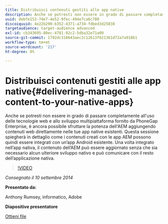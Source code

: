 ```yaml
---
title: Distribuisci contenuti gestiti alle app native
description: Anche se potresti non essere in grado di passare completamente all'uso delle tecnologie web e allo sviluppo multipiattaforma fornito da PhoneGap Enterprise, è ancora possibile sfruttare la potenza dell'AEM aggiungendo contenuti web direttamente nelle tue app native esistenti. Questa sessione spiegherà in dettaglio come i contenuti creati con le app AEM possono quindi essere integrati con un’app Android esistente. Una volta integrato nell’app nativa, il contenuto dell’AEM può essere aggiornato senza che sia necessario alcun ulteriore sviluppo nativo e può comunicare con il resto dell’applicazione nativa.
uuid: debfe153-74e7-4e52-9fec-494e7ca6c780
discoiquuid: 4e22b290-b352-4371-a734-fdbed3d25838
targetaudience: target-audience advanced
exl-id: cb343695-80ec-4781-92c2-5dba32e71a09
source-git-commit: 1792dc318643aec2c12613f621361d72a7a918b1
workflow-type: tm+mt
source-wordcount: '217'
ht-degree: 0%

---
```


# Distribuisci contenuti gestiti alle app native{#delivering-managed-content-to-your-native-apps}

Anche se potresti non essere in grado di passare completamente all&#39;uso delle tecnologie web e allo sviluppo multipiattaforma fornito da PhoneGap Enterprise, è ancora possibile sfruttare la potenza dell&#39;AEM aggiungendo contenuti web direttamente nelle tue app native esistenti. Questa sessione spiegherà in dettaglio come i contenuti creati con le app AEM possono quindi essere integrati con un’app Android esistente. Una volta integrato nell’app nativa, il contenuto dell’AEM può essere aggiornato senza che sia necessario alcun ulteriore sviluppo nativo e può comunicare con il resto dell’applicazione nativa.

>[!VIDEO](https://video.tv.adobe.com/v/19467/?quality=9)

*Consegnato il 10 settembre 2014*

**Presentato da:**

Anthony Rumsey, informatico, Adobe

**Diapositive presentatore**

[Ottieni file](assets/9-10-2014-delivering-managed-content-to-your-native-apps.pdf)
<!--
[Get back to the Overview](https://helpx.adobe.com/experience-manager/kt/eseminars/gems/aem-index.html)
-->
